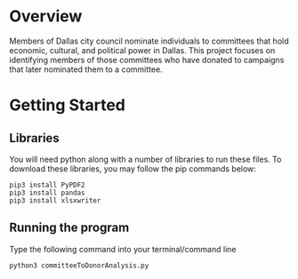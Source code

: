 # Overview
Members of Dallas city council nominate individuals to committees that hold economic, cultural, and political power in Dallas. This project focuses on identifying members of those committees who have donated to campaigns that later nominated them to a committee.

# Getting Started
## Libraries
You will need python along with a number of libraries to run these files. To download these libraries, you may follow the pip commands below:

```
pip3 install PyPDF2
pip3 install pandas
pip3 install xlsxwriter
```

## Running the program
Type the following command into your terminal/command line

`python3 committeeToDonorAnalysis.py`
